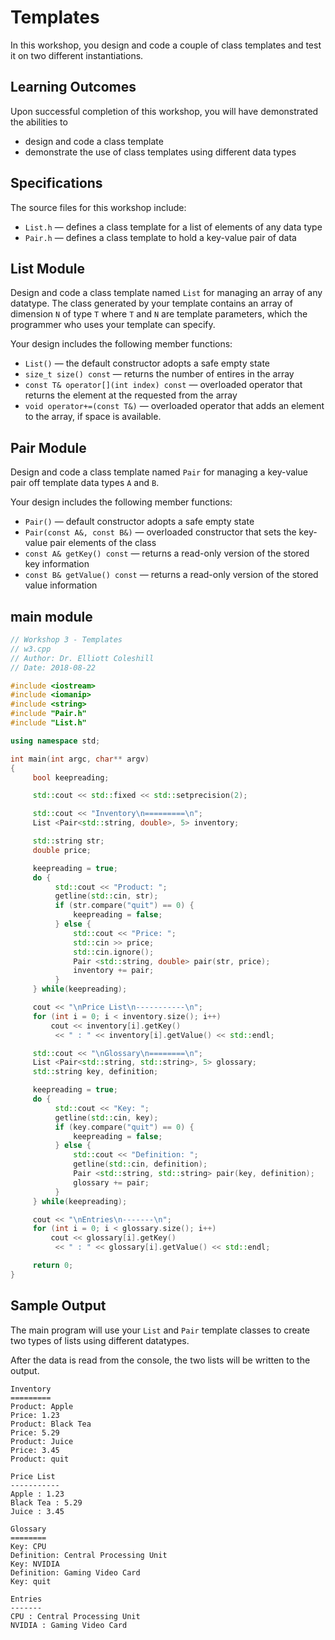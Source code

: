 # Templates
In this workshop, you design and code a couple of class templates and test it on two different instantiations.

## Learning Outcomes
Upon successful completion of this workshop, you will have demonstrated the abilities to
- design and code a class template
- demonstrate the use of class templates using different data types

## Specifications
The source files for this workshop include:
- `List.h` — defines a class template for a list of elements of any data type
- `Pair.h` — defines a class template to hold a key-value pair of data

## List Module
Design and code a class template named `List` for managing an array of any datatype. The class generated by your template contains an array of dimension `N` of type `T` where `T` and `N` are template parameters, which the programmer who uses your template can specify.

Your design includes the following member functions:
- `List()` — the default constructor adopts a safe empty state
- `size_t size() const` — returns the number of entires in the array
- `const T& operator[](int index) const` — overloaded operator that returns the element at the requested from the array
- `void operator+=(const T&)` — overloaded operator that adds an element to the array, if space is available.

## Pair Module
Design and code a class template named `Pair` for managing a key-value pair off template data types `A` and `B`.

Your design includes the following member functions:
- `Pair()` — default constructor adopts a safe empty state
- `Pair(const A&, const B&)` — overloaded constructor that sets the key-value pair elements of the class
- `const A& getKey() const` — returns a read-only version of the stored key information
- `const B& getValue() const` — returns a read-only version of the stored value information

## main module

```cpp
// Workshop 3 - Templates
// w3.cpp
// Author: Dr. Elliott Coleshill
// Date: 2018-08-22

#include <iostream>
#include <iomanip>
#include <string>
#include "Pair.h"
#include "List.h"

using namespace std;

int main(int argc, char** argv)
{
     bool keepreading;

     std::cout << std::fixed << std::setprecision(2);

     std::cout << "Inventory\n=========\n";
     List <Pair<std::string, double>, 5> inventory;

     std::string str;
     double price;

     keepreading = true;
     do {
          std::cout << "Product: ";
          getline(std::cin, str);
          if (str.compare("quit") == 0) {
              keepreading = false;
          } else {
              std::cout << "Price: ";
              std::cin >> price;
              std::cin.ignore();
              Pair <std::string, double> pair(str, price);
              inventory += pair;
          }
     } while(keepreading);

     cout << "\nPrice List\n-----------\n";
     for (int i = 0; i < inventory.size(); i++)
         cout << inventory[i].getKey()
          << " : " << inventory[i].getValue() << std::endl;

     std::cout << "\nGlossary\n========\n";
     List <Pair<std::string, std::string>, 5> glossary;
     std::string key, definition;

     keepreading = true;
     do {
          std::cout << "Key: ";
          getline(std::cin, key);
          if (key.compare("quit") == 0) {
              keepreading = false;
          } else {
              std::cout << "Definition: ";
              getline(std::cin, definition);
              Pair <std::string, std::string> pair(key, definition);
              glossary += pair;
          }
     } while(keepreading);

     cout << "\nEntries\n-------\n";
     for (int i = 0; i < glossary.size(); i++)
         cout << glossary[i].getKey()
          << " : " << glossary[i].getValue() << std::endl;

     return 0;
}
```

## Sample Output

The main program will use your `List` and `Pair` template classes to create two types of lists using different datatypes.

After the data is read from the console, the two lists will be written to the output.

```
Inventory
=========
Product: Apple
Price: 1.23
Product: Black Tea
Price: 5.29
Product: Juice
Price: 3.45
Product: quit

Price List
-----------
Apple : 1.23
Black Tea : 5.29
Juice : 3.45

Glossary
========
Key: CPU
Definition: Central Processing Unit
Key: NVIDIA
Definition: Gaming Video Card
Key: quit

Entries
-------
CPU : Central Processing Unit
NVIDIA : Gaming Video Card
```
